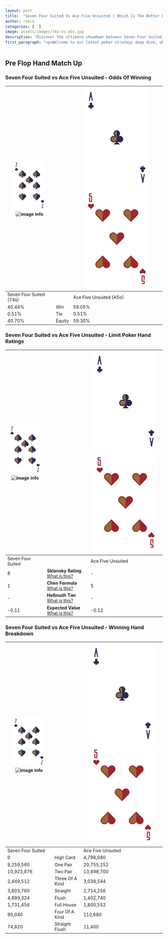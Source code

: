 ```yaml
---
layout: post
title:  "Seven Four Suited Vs Ace Five Unsuited | Which Is The Better Hand In Poker? A Complete Guide"
author: reece
categories: [  ]
image: assets/images/74s-vs-a5o.jpg
description: "Discover the ultimate showdown between Seven Four Suited and Ace Five Unsuited in poker! Uncover the odds, strategies, and scenarios where one hand triumphs over the other. Get ready to up your poker game with this thrilling analysis."
first_paragraph: "<p>Welcome to our latest poker strategy deep dive, where we're pitting two distinct hands against each other in a high-stakes showdown: Seven Four Suited vs Ace Five Unsuited.</p><p>In the dynamic world of poker, every decision counts, and knowing which hand holds the upper hand is key to your success at the table.</p><p>In this article, we'll dissect these two hands, explore the scenarios where one dominates the other, and equip you with the knowledge to make strategic choices that can tip the odds in your favor.</p><p>Get ready to unravel the intriguing dynamics of these poker hands and elevate your game to new heights.</p>"
---
```




[comment]: # (sp0)

## Pre Flop Hand Match Up

<div class="table hand-ratings" markdown="1"> 



### Seven Four Suited vs Ace Five Unsuited - Odds Of Winning


    
| ![image info](assets/images/hand1/7.png) ![image info](assets/images/hand1/4s.png) |  | ![image info](assets/images/hand2/A.png) ![image info](assets/images/hand2/5o.png) |
| -------- | -------- | -------- |
| Seven Four Suited (74s) |  | Ace Five Unsuited (A5o) |
| 40.44% | Win | 59.05% |
| 0.51% | Tie | 0.51% |
| 40.70% | Equity | 59.30% |




[comment]: # (sp1)



### Seven Four Suited vs Ace Five Unsuited - Limit Poker Hand Ratings


    
| ![image info](assets/images/hand1/7.png) ![image info](assets/images/hand1/4s.png) |  | ![image info](assets/images/hand2/A.png) ![image info](assets/images/hand2/5o.png) |
| -------- | -------- | -------- |
| Seven Four Suited |  | Ace Five Unsuited |
| 8 | **Sklansky Rating** [What is this?](/sklansky-rating-explained) | - |
| 1 | **Chen Formula** [What is this?](/chen-formula-explained) | 5 |
| - | **Hellmuth Tier** [What is this?](/Hellmuth-tier-explained) | - |
| -0.11 | **Expected Value** [What is this?](/expected-value-explained) | -0.12 |




[comment]: # (sp2)



### Seven Four Suited vs Ace Five Unsuited - Winning Hand Breakdown


    
| ![image info](assets/images/hand1/7.png) ![image info](assets/images/hand1/4s.png) |  | ![image info](assets/images/hand2/A.png) ![image info](assets/images/hand2/5o.png) |
| -------- | -------- | -------- |
| Seven Four Suited |  | Ace Five Unsuited |
| 0 | High Card | 4,798,080 |
| 9,259,560 | One Pair | 20,755,152 |
| 10,923,876 | Two Pair | 13,898,700 |
| 2,449,512 | Three Of A Kind | 3,038,544 |
| 3,803,760 | Straight | 2,714,256 |
| 4,899,324 | Flush | 1,402,740 |
| 1,731,456 | Full House | 1,800,552 |
| 95,040 | Four Of A Kind | 112,680 |
| 74,820 | Straight Flush | 11,400 |




[comment]: # (sp3)



</div>

[comment]: # (sp4)



[comment]: # (sp5)

